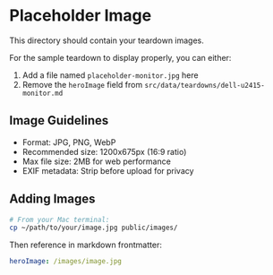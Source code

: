 # Placeholder Image

This directory should contain your teardown images.

For the sample teardown to display properly, you can either:

1. Add a file named `placeholder-monitor.jpg` here
2. Remove the `heroImage` field from `src/data/teardowns/dell-u2415-monitor.md`

## Image Guidelines

- Format: JPG, PNG, WebP
- Recommended size: 1200x675px (16:9 ratio)
- Max file size: 2MB for web performance
- EXIF metadata: Strip before upload for privacy

## Adding Images

```bash
# From your Mac terminal:
cp ~/path/to/your/image.jpg public/images/
```

Then reference in markdown frontmatter:
```yaml
heroImage: /images/image.jpg
```
